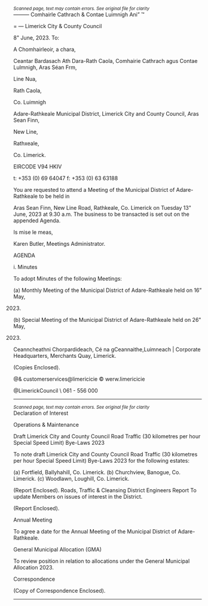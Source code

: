 *<small>Scanned page, text may contain errors. See original file for clarity</small>*  
—_—_— Comhairle Cathrach
& Contae Luimnigh
Ani” ™

= — Limerick City
& County Council

8" June, 2023.
To:

A Chomhairleoir, a chara,

Ceantar Bardasach Ath Dara-Rath Caola,
Comhairie Cathrach agus Contae Lulmnigh,
Aras Séan Frm,

Line Nua,

Rath Caola,

Co. Luimnigh

Adare-Rathkeale Municipal District,
Limerick City and County Council,
Aras Sean Finn,

New Line,

Rathxeale,

Co. Limerick.

EIRCODE V94 HKIV

t: +353 (0) 69 64047
f: +353 (0) 63 63188

You are requested to attend a Meeting of the Municipal District of Adare-Rathkeale to be held in

Aras Sean Finn, New Line Road, Rathkeale, Co. Limerick on Tuesday 13" June, 2023 at 9.30 a.m.
The business to be transacted is set out on the appended Agenda.

Is mise le meas,

Karen Butler,
Meetings Administrator.

AGENDA

i. Minutes

To adopt Minutes of the following Meetings:

(a) Monthly Meeting of the Municipal District of Adare-Rathkeale held on 16” May,

2023.

(b) Special Meeting of the Municipal District of Adare-Rathkeale held on 26" May,

2023.

Ceanncheathni Chorpardideach, Cé na gCeannaithe,Luimneach |
Corporate Headquarters, Merchants Quay, Limerick.

(Copies Enclosed).

@& customerservices@limericicie
© werw.limericicie

@LimerickCouncil
\ 061 - 556 000

---
*<small>Scanned page, text may contain errors. See original file for clarity</small>*  
Declaration of Interest

Operations & Maintenance

Draft Limerick City and County Council Road Traffic (30 kilometres per hour Special Speed
Limit) Bye-Laws 2023

To note draft Limerick City and County Council Road Traffic (30 kilometres per hour Special
Speed Limit) Bye-Laws 2023 for the following estates:

(a) Fortfield, Ballyhahill, Co. Limerick.
(b) Churchview, Banogue, Co. Limerick.
(c) Woodlawn, Loughill, Co. Limerick.

(Report Enclosed).
Roads, Traffic & Cleansing
District Engineers Report
To update Members on issues of interest in the District.

(Report Enclosed).

Annual Meeting

To agree a date for the Annual Meeting of the Municipal District of Adare-Rathkeale.

General Municipal Allocation (GMA)

To review position in relation to allocations under the General Municipal Allocation 2023.

Correspondence

(Copy of Correspondence Enclosed).

---
